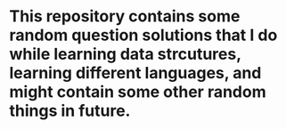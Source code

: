 # This repository contains some random question solutions that I do while learning data strcutures, learning different languages, and might contain some other random things in future.
